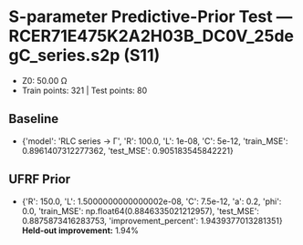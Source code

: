 # S-parameter Predictive-Prior Test — RCER71E475K2A2H03B_DC0V_25degC_series.s2p (S11)
- Z0: 50.00 Ω
- Train points: 321  |  Test points: 80

## Baseline
- {'model': 'RLC series -> Γ', 'R': 100.0, 'L': 1e-08, 'C': 5e-12, 'train_MSE': 0.8961407312277362, 'test_MSE': 0.905183545842221}

## UFRF Prior
- {'R': 150.0, 'L': 1.5000000000000002e-08, 'C': 7.5e-12, 'a': 0.2, 'phi': 0.0, 'train_MSE': np.float64(0.8846335021212957), 'test_MSE': 0.8875873416283753, 'improvement_percent': 1.9439377013281351}
**Held-out improvement:** 1.94%